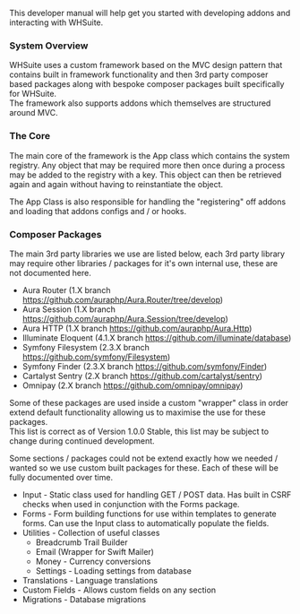 This developer manual will help get you started with developing addons and interacting with WHSuite.

### System Overview

WHSuite uses a custom framework based on the MVC design pattern that contains built in framework functionality and then 3rd party composer based packages along with bespoke composer packages built specifically for WHSuite.  
The framework also supports addons which themselves are structured around MVC.

### The Core

The main core of the framework is the App class which contains the system registry. Any object that may be required more then once during a process may be added to the registry with a key. This object can then be retrieved again and again without having to reinstantiate the object.

The App Class is also responsible for handling the "registering" off addons and loading that addons configs and / or hooks.

### Composer Packages

The main 3rd party libraries we use are listed below, each 3rd party library may require other libraries / packages for it's own internal use, these are not documented here.

* Aura Router (1.X branch <https://github.com/auraphp/Aura.Router/tree/develop>)
* Aura Session (1.X branch <https://github.com/auraphp/Aura.Session/tree/develop>)
* Aura HTTP (1.X branch <https://github.com/auraphp/Aura.Http>)
* Illuminate Eloquent (4.1.X branch <https://github.com/illuminate/database>)
* Symfony Filesystem (2.3.X branch <https://github.com/symfony/Filesystem>)
* Symfony Finder (2.3.X branch <https://github.com/symfony/Finder>)
* Cartalyst Sentry (2.X branch <https://github.com/cartalyst/sentry>)
* Omnipay (2.X branch <https://github.com/omnipay/omnipay>)

Some of these packages are used inside a custom "wrapper" class in order extend default functionality allowing us to maximise the use for these packages.  
This list is correct as of Version 1.0.0 Stable, this list may be subject to change during continued development.

Some sections / packages could not be extend exactly how we needed / wanted so we use custom built packages for these. Each of these will be fully documented over time.

* Input - Static class used for handling GET / POST data. Has built in CSRF checks when used in conjunction with the Forms package.
* Forms - Form building functions for use within templates to generate forms. Can use the Input class to automatically populate the fields.
* Utilities - Collection of useful classes 
	* Breadcrumb Trail Builder
	* Email (Wrapper for Swift Mailer)
	* Money - Currency conversions
	* Settings - Loading settings from database
* Translations - Language translations
* Custom Fields - Allows custom fields on any section
* Migrations - Database migrations
